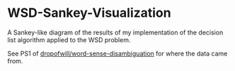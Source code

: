 WSD-Sankey-Visualization
========================

A Sankey-like diagram of the results of my implementation of the decision list algorithm applied to the WSD problem.

See PS1 of [dropofwill/word-sense-disambiguation](https://github.com/dropofwill/word-sense-disambiguation/blob/master/ps2_1_dlclassifier.py) for where the data came from.
